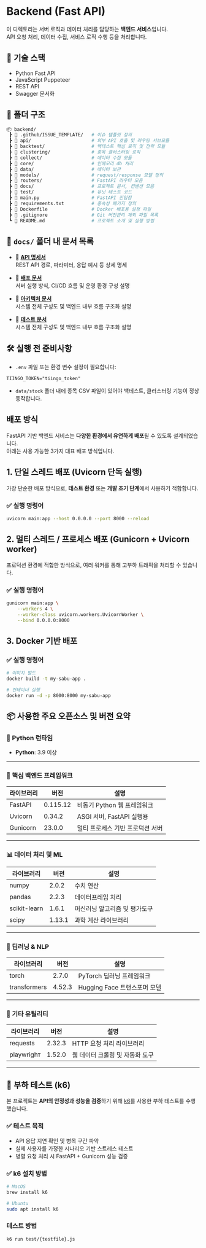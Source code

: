 # Backend (Fast API)

이 디렉토리는 서버 로직과 데이터 처리를 담당하는 **백엔드 서비스**입니다.  
API 요청 처리, 데이터 수집, 서비스 로직 수행 등을 처리합니다.

## 🔧 기술 스택
- Python Fast API
- JavaScript Puppeteer
- REST API
- Swagger 문서화

## 📁 폴더 구조

```bash
📦 backend/
 ┣ 📂 .github/ISSUE_TEMPLATE/   # 이슈 템플릿 정의
 ┣ 📂 api/                      # 외부 API 호출 및 라우팅 서브모듈
 ┣ 📂 backtest/                 # 백테스트 핵심 로직 및 전략 모듈
 ┣ 📂 clustering/               # 종목 클러스터링 로직
 ┣ 📂 collect/                  # 데이터 수집 모듈
 ┣ 📂 core/                     # 인메모리 db 처리
 ┣ 📂 data/                     # 데이터 보관
 ┣ 📂 models/                   # request/response 모델 정의
 ┣ 📂 routers/                  # FastAPI 라우터 모음
 ┣ 📂 docs/                     # 프로젝트 문서, 컨벤션 모음
 ┣ 📂 test/                     # 유닛 테스트 코드
 ┣ 📜 main.py                   # FastAPI 진입점
 ┣ 📜 requirements.txt          # 종속성 패키지 정의
 ┣ 📜 Dockerfile                # Docker 배포용 설정 파일
 ┣ 📜 .gitignore                # Git 버전관리 제외 파일 목록
 ┗ 📜 README.md                 # 프로젝트 소개 및 실행 방법
```
## 📂 `docs/` 폴더 내 문서 목록
- 📘 **[API 명세서](./docs/API_spec.md)**  
  REST API 경로, 파라미터, 응답 예시 등 상세 명세

- 🚀 **[배포 문서](./docs/deployment.md)**  
  서버 실행 방식, CI/CD 흐름 및 운영 환경 구성 설명

- 🧱 **[아키텍처 문서](./docs/architecture/architecture.md)**  
  시스템 전체 구성도 및 백엔드 내부 흐름 구조화 설명

- 🧪 **[테스트 문서](./docs/test.md)**  
  시스템 전체 구성도 및 백엔드 내부 흐름 구조화 설명


## 🛠️ 실행 전 준비사항

- `.env` 파일 또는 환경 변수 설정이 필요합니다:

```env
TIINGO_TOKEN="tiingo_token"
```

- `data/stock` 폴더 내에 종목 CSV 파일이 있어야 백테스트, 클러스터링 기능이 정상 동작합니다.

## 배포 방식

FastAPI 기반 백엔드 서비스는 **다양한 환경에서 유연하게 배포**될 수 있도록 설계되었습니다.  
아래는 사용 가능한 3가지 대표 배포 방식입니다.

## 1. 단일 스레드 배포 (Uvicorn 단독 실행)

가장 단순한 배포 방식으로, **테스트 환경** 또는 **개발 초기 단계**에서 사용하기 적합합니다.

### ✅ 실행 명령어

```bash
uvicorn main:app --host 0.0.0.0 --port 8000 --reload
```

## 2. 멀티 스레드 / 프로세스 배포 (Gunicorn + Uvicorn worker)

프로덕션 환경에 적합한 방식으로, 여러 워커를 통해 고부하 트래픽을 처리할 수 있습니다.

### ✅ 실행 명령어

``` bash
gunicorn main:app \
    --workers 4 \
    --worker-class uvicorn.workers.UvicornWorker \
    --bind 0.0.0.0:8000
```

## 3. Docker 기반 배포

### ✅ 실행 명령어
```bash
# 이미지 빌드
docker build -t my-sabu-app .

# 컨테이너 실행
docker run -d -p 8000:8000 my-sabu-app
```

## 📦 사용한 주요 오픈소스 및 버전 요약

### 🐍 Python 런타임
- **Python**: 3.9 이상

---

### 🚀 핵심 백엔드 프레임워크
| 라이브러리     | 버전       | 설명                                  |
|----------------|------------|---------------------------------------|
| FastAPI        | 0.115.12   | 비동기 Python 웹 프레임워크           |
| Uvicorn        | 0.34.2     | ASGI 서버, FastAPI 실행용             |
| Gunicorn       | 23.0.0     | 멀티 프로세스 기반 프로덕션 서버     |

---
### 📊 데이터 처리 및 ML
| 라이브러리     | 버전       | 설명                            |
|----------------|------------|---------------------------------|
| numpy          | 2.0.2      | 수치 연산                       |
| pandas         | 2.2.3      | 데이터프레임 처리               |
| scikit-learn   | 1.6.1      | 머신러닝 알고리즘 및 평가도구  |
| scipy          | 1.13.1     | 과학 계산 라이브러리           |

---

### 🤖 딥러닝 & NLP
| 라이브러리     | 버전       | 설명                            |
|----------------|------------|---------------------------------|
| torch          | 2.7.0      | PyTorch 딥러닝 프레임워크       |
| transformers   | 4.52.3     | Hugging Face 트랜스포머 모델   |

---

### 🧪 기타 유틸리티
| 라이브러리     | 버전       | 설명                            |
|----------------|------------|---------------------------------|
| requests       | 2.32.3     | HTTP 요청 처리 라이브러리       |
| playwrighᴛ     | 1.52.0     | 웹 데이터 크롤링 및 자동화 도구 |

---

## 🧪 부하 테스트 (k6)

본 프로젝트는 **API의 안정성과 성능을 검증**하기 위해 [k6](https://k6.io/)를 사용한 부하 테스트를 수행했습니다.

### ✅ 테스트 목적

- API 응답 지연 확인 및 병목 구간 파악
- 실제 사용자를 가정한 시나리오 기반 스트레스 테스트
- 병렬 요청 처리 시 FastAPI + Gunicorn 성능 검증

### ✅ k6 설치 방법

```bash
# MacOS
brew install k6

# Ubuntu
sudo apt install k6
```

### 테스트 방법
```bash
k6 run test/{testfile}.js
```
